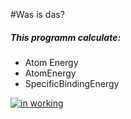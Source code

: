 #Was is das? 
##### This programm calculate:
- Atom Energy
- AtomEnergy
- SpecificBindingEnergy

[![in working](https://i.imgur.com/Ctoek9d.gif "in working")](https://i.imgur.com/Ctoek9d.gif "in working")
